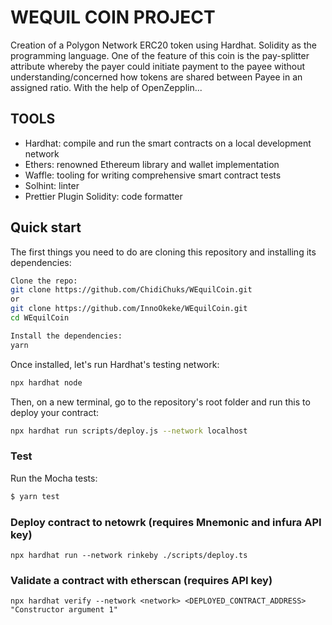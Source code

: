 # WEQUIL COIN PROJECT

Creation of a Polygon Network ERC20 token using Hardhat. 
Solidity as the programming language. 
One of the feature of this coin is the pay-splitter attribute whereby the payer could initiate 
payment to the payee without understanding/concerned how tokens are shared 
between Payee in an assigned ratio. With the help of OpenZepplin...

## TOOLS

- Hardhat: compile and run the smart contracts on a local development network
- Ethers: renowned Ethereum library and wallet implementation
- Waffle: tooling for writing comprehensive smart contract tests
- Solhint: linter
- Prettier Plugin Solidity: code formatter

## Quick start

The first things you need to do are cloning this repository and installing its
dependencies:

```sh
Clone the repo:
git clone https://github.com/ChidiChuks/WEquilCoin.git
or
git clone https://github.com/InnoOkeke/WEquilCoin.git
cd WEquilCoin

Install the dependencies:
yarn
```
Once installed, let's run Hardhat's testing network:

```sh
npx hardhat node
```

Then, on a new terminal, go to the repository's root folder and run this to
deploy your contract:

```sh
npx hardhat run scripts/deploy.js --network localhost
```

### Test

Run the Mocha tests:

```sh
$ yarn test
```

### Deploy contract to netowrk (requires Mnemonic and infura API key)

```
npx hardhat run --network rinkeby ./scripts/deploy.ts
```

### Validate a contract with etherscan (requires API key)

```
npx hardhat verify --network <network> <DEPLOYED_CONTRACT_ADDRESS> "Constructor argument 1"
```

